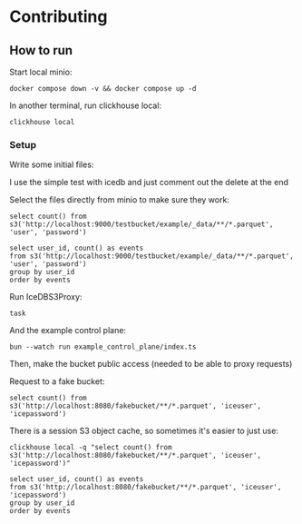 # Contributing

## How to run

Start local minio:

```
docker compose down -v && docker compose up -d
```

In another terminal, run clickhouse local:

```
clickhouse local
```

### Setup

Write some initial files:

I use the simple test with icedb and just comment out the delete at the end


Select the files directly from minio to make sure they work:

```
select count() from s3('http://localhost:9000/testbucket/example/_data/**/*.parquet', 'user', 'password')
```
```
select user_id, count() as events
from s3('http://localhost:9000/testbucket/example/_data/**/*.parquet', 'user', 'password')
group by user_id
order by events
```

Run IceDBS3Proxy:
```
task
```

And the example control plane:
```
bun --watch run example_control_plane/index.ts
```

Then, make the bucket public access (needed to be able to proxy requests)

Request to a fake bucket:

```
select count() from s3('http://localhost:8080/fakebucket/**/*.parquet', 'iceuser', 'icepassword')
```

There is a session S3 object cache, so sometimes it's easier to just use:

```
clickhouse local -q "select count() from s3('http://localhost:8080/fakebucket/**/*.parquet', 'iceuser', 'icepassword')"
```

```
select user_id, count() as events
from s3('http://localhost:8080/fakebucket/**/*.parquet', 'iceuser', 'icepassword')
group by user_id
order by events
```